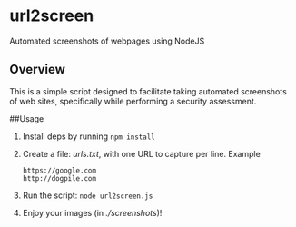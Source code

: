 # url2screen
Automated screenshots of webpages using NodeJS



## Overview

This is a simple script designed to facilitate taking automated screenshots of web sites, specifically while performing a security assessment.



##Usage

1. Install deps by running `npm install`
2. Create a file: *urls.txt*, with one URL to capture per line. Example

   ~~~
   https://google.com
   http://dogpile.com
   ~~~
3. Run the script: `node url2screen.js`
4. Enjoy your images (in *./screenshots*)!
